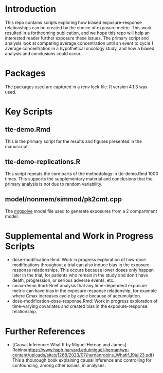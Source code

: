 # Introduction

This repo contains scripts exploring how biased exposure-response relationships can be created by the choice of exposure metric. This work resulted in a forthcoming publication, and we hope this repo will help an interested reader further exposure these issues. The primary script and analysis look at comparing average concentration until an event to cycle 1 average concentration in a hypothetical oncology study, and how a biased analysis and conclusions could occur. 

# Packages

The packages used are captured in a renv lock file. R version 4.1.3 was used.

# Key Scripts

## tte-demo.Rmd

This is the primary script for the results and figures presented in the manuscript. 

## tte-demo-replications.R

This script repeats the core parts of the methodology in tte-demo.Rmd 1000 times. This supports the supplementary material and conclusions that the primary analysis is not due to random variability. 

## model/nonmem/simmod/pk2cmt.cpp

The [mrgsolve](https://mrgsolve.org/) model file used to generate exposures from a 2 compartment model. 

# Supplemental and Work in Progress Scripts

- dose-modification.Rmd: Work in progress exploration of how dose modifications throughout a trial can also induce bias in the exposure-response relationships. This occurs because lower doses only happen later in the trial, for patients who remain in the study and don't have death, progression, or serious adverse events, etc. 
- cmax-demo.Rmd: Brief analysis that any time-dependent exposure metric can have bias in the exposure response relationship, for example where Cmax increases cycle by cycle because of accumulation. 
- dose-modification-dose-response.Rmd: Work in progress exploration of time-varying covariates and created bias in the exposure-response relationship. 

# Further References

- [Causal Inference: What If by Miguel Hernan and James] Robins(https://www.hsph.harvard.edu/miguel-hernan/wp-content/uploads/sites/1268/2023/07/hernanrobins_WhatIf_19jul23.pdf) This a thourough book explaining causal inference and controlling for confounding, among other issues, in analyses. 
